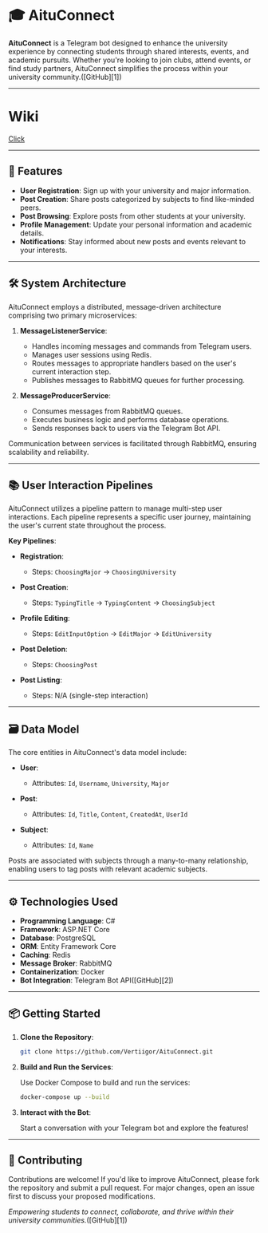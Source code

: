 # 🎓 AituConnect

**AituConnect** is a Telegram bot designed to enhance the university experience by connecting students through shared interests, events, and academic pursuits. Whether you're looking to join clubs, attend events, or find study partners, AituConnect simplifies the process within your university community.([GitHub][1])

---

# Wiki
[Click](https://deepwiki.com/Vertiigor/AituConnect)

---
## 🚀 Features

* **User Registration**: Sign up with your university and major information.
* **Post Creation**: Share posts categorized by subjects to find like-minded peers.
* **Post Browsing**: Explore posts from other students at your university.
* **Profile Management**: Update your personal information and academic details.
* **Notifications**: Stay informed about new posts and events relevant to your interests.

---

## 🛠️ System Architecture

AituConnect employs a distributed, message-driven architecture comprising two primary microservices:

1. **MessageListenerService**:

   * Handles incoming messages and commands from Telegram users.
   * Manages user sessions using Redis.
   * Routes messages to appropriate handlers based on the user's current interaction step.
   * Publishes messages to RabbitMQ queues for further processing.

2. **MessageProducerService**:

   * Consumes messages from RabbitMQ queues.
   * Executes business logic and performs database operations.
   * Sends responses back to users via the Telegram Bot API.

Communication between services is facilitated through RabbitMQ, ensuring scalability and reliability.

---

## 📚 User Interaction Pipelines

AituConnect utilizes a pipeline pattern to manage multi-step user interactions. Each pipeline represents a specific user journey, maintaining the user's current state throughout the process.

**Key Pipelines**:

* **Registration**:

  * Steps: `ChoosingMajor` → `ChoosingUniversity`
* **Post Creation**:

  * Steps: `TypingTitle` → `TypingContent` → `ChoosingSubject`
* **Profile Editing**:

  * Steps: `EditInputOption` → `EditMajor` → `EditUniversity`
* **Post Deletion**:

  * Steps: `ChoosingPost`
* **Post Listing**:

  * Steps: N/A (single-step interaction)

---

## 🗃️ Data Model

The core entities in AituConnect's data model include:

* **User**:

  * Attributes: `Id`, `Username`, `University`, `Major`
* **Post**:

  * Attributes: `Id`, `Title`, `Content`, `CreatedAt`, `UserId`
* **Subject**:

  * Attributes: `Id`, `Name`

Posts are associated with subjects through a many-to-many relationship, enabling users to tag posts with relevant academic subjects.

---

## ⚙️ Technologies Used

* **Programming Language**: C#
* **Framework**: ASP.NET Core
* **Database**: PostgreSQL
* **ORM**: Entity Framework Core
* **Caching**: Redis
* **Message Broker**: RabbitMQ
* **Containerization**: Docker
* **Bot Integration**: Telegram Bot API([GitHub][2])

---

## 📦 Getting Started

1. **Clone the Repository**:

   ```bash
   git clone https://github.com/Vertiigor/AituConnect.git
   ```

2. **Build and Run the Services**:

   Use Docker Compose to build and run the services:

   ```bash
   docker-compose up --build
   ```

3. **Interact with the Bot**:

   Start a conversation with your Telegram bot and explore the features!

---

## 🤝 Contributing

Contributions are welcome! If you'd like to improve AituConnect, please fork the repository and submit a pull request. For major changes, open an issue first to discuss your proposed modifications.


*Empowering students to connect, collaborate, and thrive within their university communities.*([GitHub][1])
